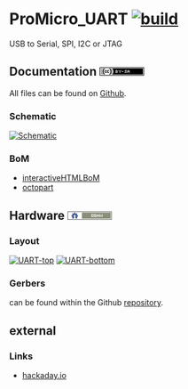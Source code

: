 # ProMicro_UART [![build](https://github.com/nerdyscout/ProMicro/workflows/kicad-exports/badge.svg?branch=UART)](UART/actions?query=branch%3AUART)
USB to Serial, SPI, I2C or JTAG

## Documentation [![CC BY-SA](../img/ccbysa.png)](pcb/docs/LICENSE.TXT)
All files can be found on [Github](https://github.com/nerdyscout/ProMicro/tree/master/UART).

### Schematic
[![Schematic](pcb/docs/img/UART-schematic.svg)](pcb/docs/UART-schematic.pdf)

### BoM
  * [interactiveHTMLBoM](https://nerdyscout.github.io/ProMicro/UART/docs/bom/UART-ibom.html)
  * [octopart](pcb/docs/bom/UART-bom_octopart.csv)

## Hardware [![CERN OHL v1.2](../img/oshw.png)](LICENSE.TXT)
### Layout
<a href="docs/UART-documentation.pdf"><img src="docs/img/UART-top.svg" alt="UART-top" width="40%"/></a>
<a href="docs/UART-documentation.pdf"><img src="docs/img/UART-bottom.svg" alt="UART-bottom" width="40%"/></a>

### Gerbers
can be found within the Github [repository](pcb/gerbers).

## external
### Links
  * [hackaday.io](https://hackaday.io/project/171898-promicro)
